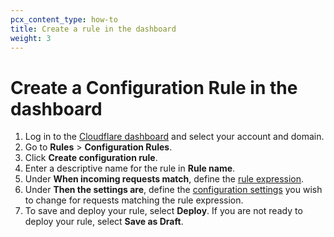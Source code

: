 ```yaml
---
pcx_content_type: how-to
title: Create a rule in the dashboard
weight: 3
---
```


# Create a Configuration Rule in the dashboard

1. Log in to the [Cloudflare dashboard](https://dash.cloudflare.com) and select your account and domain.
2. Go to **Rules** > **Configuration Rules**.
3. Click **Create configuration rule**.
4. Enter a descriptive name for the rule in **Rule name**.
5. Under **When incoming requests match**, define the [rule expression](/firewall/cf-dashboard/edit-expressions/).
6. Under **Then the settings are**, define the [configuration settings](/rules/configuration-rules/settings/) you wish to change for requests matching the rule expression.
7. To save and deploy your rule, select **Deploy**. If you are not ready to deploy your rule, select **Save as Draft**.
